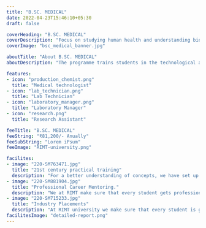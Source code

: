 ```yaml
---
title: "B.SC. MEDICAL"
date: 2022-04-23T15:46:10+05:30
draft: false

coverHeading: "B.SC. MEDICAL"
coverDescription: "Focus on studying human health and understanding biology"
coverImage: "bsc_medical_banner.jpg"

aboutTitle: "About B.SC. MEDICAL"
aboutDescription: "The programme trains students in the technological aspects of medical care with a good scientific foundation. Students are in a position to competently assist the Physician or Surgeon, especially in high-tech medical procedures to cater to the healthcare industry."

features:
- icon: "production_chemist.png"
  title: "Medical technologist"
- icon: "lab_technician.png"
  title: "Lab Technician"
- icon: "laboratory_manager.png"
  title: "Laboratory Manager"
- icon: "research.png"
  title: "Research Assistant"

feeTitle: "B.SC. MEDICAL"
feeString: "₹81,200/- Anually"
feeSubString: "Lorem iPsum"
feeImage: "RIMT-university.png"

facilites:
- image: "220-SM763471.jpg"
  title: "21st century practical training"
  description: "For a better understanding of concepts, we have set up advanced 21st-century tools equipped with advanced training methods so that students can learn every concept practically in a better way."
- image: "220-SM881904.jpg"
  title: "Professional Career Mentoring."
  description: "We at RIMT make sure that every student gets professional career mentoring from the industry experts to set career targets & for this we have created a career & placement cell too."
- image: "220-SM715233.jpg"
  title: "Industry Placements"
  description: "At RIMT university we make sure that every student is getting placed, each year more than 500 companies visit the campus of RIMT to hire our brightest of the talents"
facilitesImage: "detailed-report.png"
---
```


